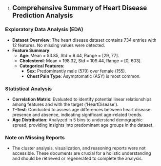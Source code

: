 1. ## Comprehensive Summary of Heart Disease Prediction Analysis

### Exploratory Data Analysis (EDA)
- **Dataset Overview**: The heart disease dataset contains 734 entries with 12 features. No missing values were detected.
- **Feature Summary**:
  - **Age**: Mean = 53.85, Std = 9.44, Range = [29, 77].
  - **Cholesterol**: Mean = 198.32, Std = 109.44, Range = [0, 603].
  - **Categorical Features**:
    - **Sex**: Predominantly male (579) over female (155).
    - **Chest Pain Type**: Asymptomatic (ASY) is most common.

### Statistical Analysis
- **Correlation Matrix**: Evaluated to identify potential linear relationships among features and with the target ('HeartDisease').
- **T-Test**: Conducted to assess age differences between heart disease presence and absence, indicating significant age-related trends.
- **Age Distribution**: Analyzed in 5 bins to understand demographic spread, providing insights into predominant age groups in the dataset.

### Note on Missing Reports
- The cluster analysis, visualization, and reasoning reports were not accessible. These documents are crucial for a holistic understanding and should be retrieved or regenerated to complete the analysis.
